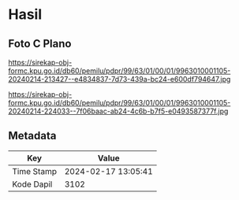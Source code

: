 # Hasil

## Foto C Plano

https://sirekap-obj-formc.kpu.go.id/db60/pemilu/pdpr/99/63/01/00/01/9963010001105-20240214-213427--e4834837-7d73-439a-bc24-e600df794647.jpg

https://sirekap-obj-formc.kpu.go.id/db60/pemilu/pdpr/99/63/01/00/01/9963010001105-20240214-224033--7f06baac-ab24-4c6b-b7f5-e0493587377f.jpg


## Metadata

| Key        | Value               |
| ---------- | ------------------- |
| Time Stamp | 2024-02-17 13:05:41 |
| Kode Dapil | 3102                |



